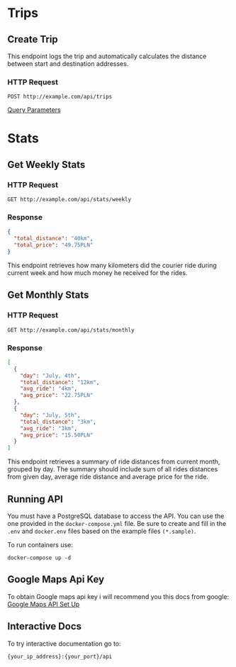# Trips

## Create Trip

This endpoint logs the trip and automatically calculates the distance between start and destination addresses.

### HTTP Request

`POST http://example.com/api/trips`

[Query Parameters](https://elpassion.notion.site/df486f89e08b4452b9ab1f3861f850d0)

# Stats

## Get Weekly Stats

### HTTP Request

`GET http://example.com/api/stats/weekly`

### Response

```json
{
  "total_distance": "40km",
  "total_price": "49.75PLN"
}
```

This endpoint retrieves how many kilometers did the courier ride during current week and how much money he received for the rides.

## Get Monthly Stats

### HTTP Request

`GET http://example.com/api/stats/monthly`

### Response

```json
[
  {
    "day": "July, 4th",
    "total_distance": "12km",
    "avg_ride": "4km",
    "avg_price": "22.75PLN"
  },
  {
    "day": "July, 5th",
    "total_distance": "3km",
    "avg_ride": "3km",
    "avg_price": "15.50PLN"
  }
]
```

This endpoint retrieves a summary of ride distances from current month, grouped by day. The
summary should include sum of all rides distances from given day, average
ride distance and average price for the ride.

## Running API

You must have a PostgreSQL database to access the API. You can use the one provided in the `docker-compose.yml` file. Be sure to create and fill in the `.env` and `docker.env` files based on the example files `(*.sample)`.

To run containers use:

```
docker-compose up -d
```

## Google Maps Api Key

To obtain Google maps api key i will recommend you this docs from google: [Google Maps API Set Up](https://developers.google.com/maps/documentation/javascript/cloud-setup)

## Interactive Docs

To try interactive documentation go to:

```
{your_ip_address}:{your_port}/api
```

